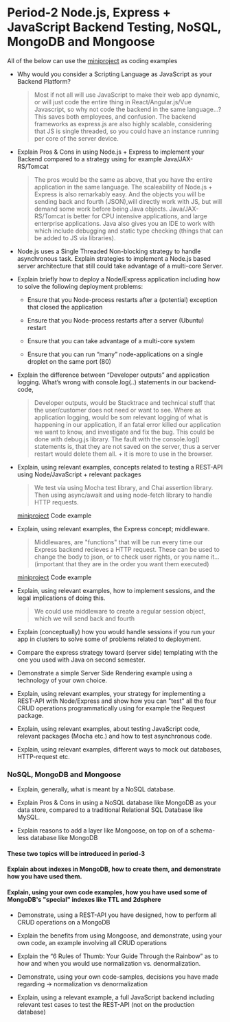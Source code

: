 # Period-2 Node.js, Express + JavaScript Backend Testing, NoSQL, MongoDB and Mongoose

All of the below can use the [miniproject](https://github.com/Stani2980/miniProjectJS) as coding examples


- Why would you consider a Scripting Language as JavaScript as your Backend Platform?
    > Most if not all will use JavaScript to make their web app dynamic, or will just code the entire thing in React/Angular.js/Vue Javascript, so why not code the backend in the same language...? This saves both employees, and confusion. The backend frameworks as express.js are also highly scalable, considering that JS is single threaded, so you could have an instance running per core of the server device.

- Explain Pros & Cons in using Node.js + Express to implement your Backend compared to a strategy using for example Java/JAX-RS/Tomcat
    > The pros would be the same as above, that you have the entire application in the same language. The scaleability of Node.js + Express is also remarkably easy. And the objects you will be sending back and fourth (JSON),will directly work with JS, but will demand some work before being Java objects. Java/JAX-RS/Tomcat is better for CPU intensive applications, and large enterprise applications. Java also gives you an IDE to work with which include debugging and static type checking (things that can be added to JS via libraries).
    
- Node.js uses a Single Threaded Non-blocking strategy to handle asynchronous task. Explain strategies to implement a Node.js based server architecture that still could take advantage of a multi-core Server.
 > 

- Explain briefly how to deploy a Node/Express application including how to solve the following deployment problems:

    - Ensure that you Node-process restarts after a (potential) exception that closed the application
        > 
    - Ensure that you Node-process restarts after a server (Ubuntu) restart
        >
    - Ensure that you can take advantage of a multi-core system
        >
    - Ensure that you can run “many” node-applications on a single droplet on the same port (80)
        >

- Explain the difference between “Developer outputs” and application logging. What’s wrong with console.log(..) statements in our backend-code, 
    > Developer outputs, would be Stacktrace and technical stuff that the user/customer does not need or want to see. Where as application logging, would be som relevant logging of what is happening in our application, if an fatal error killed our application we want to know, and investigate and fix the bug. This could be done with debug.js library. The fault with the console.log() statements is, that they are not saved on the server, thus a server restart would delete them all. + it is more to use in the browser.

- Explain, using relevant examples, concepts related to testing a REST-API using Node/JavaScript + relevant packages 
    > We test via using Mocha test library, and Chai assertion library. Then using async/await and using node-fetch library to handle HTTP requests.
    
    [miniproject](https://github.com/Stani2980/miniProjectJS) Code example

- Explain, using relevant examples, the Express concept; middleware.
    > Middlewares, are "functions" that will be run every time our Express backend recieves a HTTP request. These can be used to change the body to json, or to check user rights, or you name it... (important that they are in the order you want them executed)
    
    [miniproject](https://github.com/Stani2980/miniProjectJS) Code example

- Explain, using relevant examples, how to implement sessions, and the legal implications of doing this.
    > We could use middleware to create a regular session object, which we will send back and fourth

- Explain (conceptually) how you would handle sessions if you run your app in clusters to solve some of problems related to deployment.
    >

- Compare the express strategy toward (server side) templating with the one you used with Java on second semester.
    >

- Demonstrate a simple Server Side Rendering example using a technology of your own choice.
    >

- Explain, using relevant examples, your strategy for implementing a REST-API with Node/Express and show how you can "test" all the four CRUD operations programmatically using for example the Request package.
    >

- Explain, using relevant examples, about testing JavaScript code, relevant packages (Mocha etc.) and how to test asynchronous code.
    >

- Explain, using relevant examples, different ways to mock out databases, HTTP-request etc.
    > 

### NoSQL, MongoDB and Mongoose
- Explain, generally, what is meant by a NoSQL database.
    >

- Explain Pros & Cons in using a NoSQL database like MongoDB as your data store, compared to a traditional Relational SQL Database like MySQL.
    > 

- Explain reasons to add a layer like Mongoose, on top on of a schema-less database like MongoDB
    > 

#### These two topics will be introduced in period-3
#### Explain about indexes in MongoDB, how to create them, and demonstrate how you have used them.
#### Explain, using your own code examples, how you have used some of MongoDB's "special" indexes like TTL and 2dsphere

- Demonstrate, using a REST-API you have designed, how to perform all CRUD operations on a MongoDB
    > 

- Explain the benefits from using Mongoose, and demonstrate, using your own code, an example involving all CRUD operations
    > 

- Explain the “6 Rules of Thumb: Your Guide Through the Rainbow” as to how and when you would use normalization vs. denormalization.
    > 

- Demonstrate, using your own code-samples, decisions you have made regarding → normalization vs denormalization 
    > 

- Explain, using a relevant example, a full JavaScript backend including relevant test cases to test the REST-API (not on the production database)
    > 